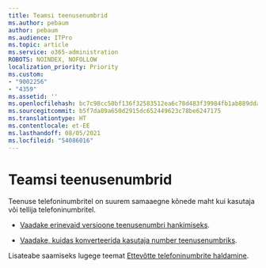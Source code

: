 ```yaml
---
title: Teamsi teenusenumbrid
ms.author: pebaum
author: pebaum
ms.audience: ITPro
ms.topic: article
ms.service: o365-administration
ROBOTS: NOINDEX, NOFOLLOW
localization_priority: Priority
ms.custom:
- "9002256"
- "4359"
ms.assetid: ''
ms.openlocfilehash: bc7c98cc50bf136f32583512ea6c78d483f39984fb1ab889dda19d1c1391e90f
ms.sourcegitcommit: b5f7da89a650d2915dc652449623c78be6247175
ms.translationtype: HT
ms.contentlocale: et-EE
ms.lasthandoff: 08/05/2021
ms.locfileid: "54086016"
---
```

# <a name="service-numbers-in-teams"></a>Teamsi teenusenumbrid

Teenuse telefoninumbritel on suurem samaaegne kõnede maht kui kasutaja või tellija telefoninumbritel. 

- [Vaadake erinevaid versioone teenusenumbri hankimiseks](https://docs.microsoft.com/microsoftteams/getting-service-phone-numbers). 

- [Vaadake, kuidas konverteerida kasutaja number teenusenumbriks](https://docs.microsoft.com/microsoftteams/manage-phone-numbers-for-your-organization/phone-number-management-for-the-u-s).

Lisateabe saamiseks lugege teemat [Ettevõtte telefoninumbrite haldamine](https://docs.microsoft.com/microsoftteams/manage-phone-numbers-for-your-organization/manage-phone-numbers-for-your-organization).
